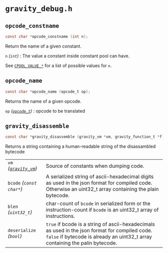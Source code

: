 # `gravity_debug.h` <!-- {docsify ignore} -->

## `opcode_constname`
```c
const char *opcode_constname (int n);
```
Return the name of a given constant.

`n` *(`int`)*
: The value a constant inside constant pool can have.

See [`CPOOL_VALUE_*`](/shared/gravity_value.md#CPOOL) for a list of possible values for `n`.

## `opcode_name`
```c
const char *opcode_name (opcode_t op);
```
Returns the name of a given opcode.

`op` *([`opcode_t`](/shared/graity_opcode.md#opcode_t))*
: opcode to be translated


## `gravity_disassemble`
```c
const char *gravity_disassemble (gravity_vm *vm, gravity_function_t *f, const char *bcode, uint32_t blen, bool deserialize);
```
Returns a string containing a human-readable string of the disassambled bytecode

|   |   |
|---|---|
| `vm` *([`gravity_vm`](/runtime/graity_vm.md#vm))* | Source of constants when dumping code. |
| `bcode` *(`const char*`)* | A serialized string of ascii-hexadecimal digits as used in the json format for compiled code. Otherwise an uint32_t array containing the plain bytecode. |
| `blen` *(`uint32_t`)* | char-count of `bcode` in serialized form or the instruction-count if `bcode` is an uint32_t array of instructions. |
| `deserialize` *(`bool`)* | `true` if bcode is a string of ascii-hexadecimals as used in the json format for compiled code.   `false` if bytecode is already an uint32_t array containing the palin bytecode. |
